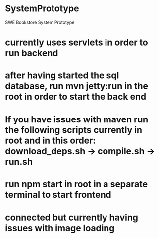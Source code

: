 # SystemPrototype
SWE Bookstore System Prototype
# currently uses servlets in order to run backend
# after having started the sql database, run mvn jetty:run in the root in order to start the back end
# If you have issues with maven run the following scripts currently in root and in this order: download_deps.sh -> compile.sh -> run.sh
# run npm start in root in a separate terminal to start frontend
# connected but currently having issues with image loading
